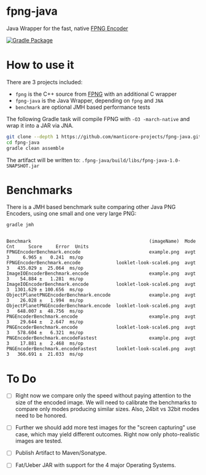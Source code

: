 # fpng-java
Java Wrapper for the fast, native [FPNG Encoder](https://github.com/richgel999/fpng)

[![Gradle Package](https://github.com/manticore-projects/fpng-java/actions/workflows/gradle-publish.yml/badge.svg)](https://github.com/manticore-projects/fpng-java/actions/workflows/gradle-publish.yml)

# How to use it

There are 3 projects included:
- `fpng` is the C++ source from [FPNG](https://github.com/richgel999/fpng) with an additional C wrapper
- `fpng-java` is the Java Wrapper, depending on `fpng` and `JNA`
- `benchmark` are optional JMH based performance tests

The following Gradle task will compile FPNG with `-O3 -march-native` and wrap it into a JAR via JNA.

```bash
git clone --depth 1 https://github.com/manticore-projects/fpng-java.git
cd fpng-java
gradle clean assemble
```
The artifact will be written to: `.fpng-java/build/libs/fpng-java-1.0-SNAPSHOT.jar`

# Benchmarks

There is a JMH based benchmark suite comparing other Java PNG Encoders, using one small and one very large PNG:

```bash
gradle jmh
```

```text

Benchmark                                           (imageName)  Mode  Cnt     Score     Error  Units
FPNGEncoderBenchmark.encode                         example.png  avgt    3     6.965 ±   0.241  ms/op
FPNGEncoderBenchmark.encode             looklet-look-scale6.png  avgt    3   435.029 ±  25.064  ms/op
ImageIOEncoderBenchmark.encode                      example.png  avgt    3    54.884 ±   1.281  ms/op
ImageIOEncoderBenchmark.encode          looklet-look-scale6.png  avgt    3  1301.629 ± 100.656  ms/op
ObjectPlanetPNGEncoderBenchmark.encode              example.png  avgt    3    26.028 ±   1.994  ms/op
ObjectPlanetPNGEncoderBenchmark.encode  looklet-look-scale6.png  avgt    3   648.007 ±  48.756  ms/op
PNGEncoderBenchmark.encode                          example.png  avgt    3    29.644 ±   2.647  ms/op
PNGEncoderBenchmark.encode              looklet-look-scale6.png  avgt    3   578.604 ±   6.321  ms/op
PNGEncoderBenchmark.encodeFastest                   example.png  avgt    3    17.881 ±   2.468  ms/op
PNGEncoderBenchmark.encodeFastest       looklet-look-scale6.png  avgt    3   366.691 ±  21.033  ms/op
```

# To Do

- [ ] Right now we compare only the speed without paying attention to the size of the encoded image. We will need to calibrate the benchmarks to compare only modes producing similar sizes. Also, 24bit vs 32bit modes need to be honored.

- [ ] Further we should add more test images for the "screen capturing" use case, which may yield different outcomes. Right now only photo-realistic images are tested. 

- [ ] Publish Artifact to Maven/Sonatype.

- [ ] Fat/Ueber JAR with support for the 4 major Operating Systems.



